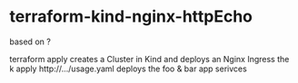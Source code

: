 # terraform-kind-nginx-httpEcho

based on ?

terraform apply creates a Cluster in Kind and deploys an Nginx Ingress
the k apply http://.../usage.yaml deploys the foo & bar app serivces
